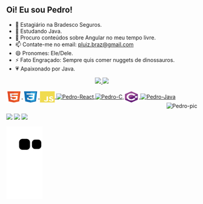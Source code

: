 ## Oi! Eu sou Pedro!

- 🔭 Estagiário na Bradesco Seguros.
- 🌱 Estudando Java.
- 🤔 Procuro conteúdos sobre Angular no meu tempo livre.
- 📫 Contate-me no email: pluiz.braz@gmail.com
- 😄 Pronomes: Ele/Dele.
- ⚡ Fato Engraçado: Sempre quis comer nuggets de dinossauros.
- 💗 Apaixonado por Java.
<div align="center">
  <a href="https://github.com/plbraz">
  <img height="130em" src="https://github-readme-stats.vercel.app/api?username=RedKouga13&show_icons=true&theme=dracula&include_all_commits=true&count_private=true&title=""Pedro Braz's Stats"""/>
  <img height="130em" src="https://github-readme-stats.vercel.app/api/top-langs/?username=RedKouga13&layout=compact&langs_count=7&theme=dracula"/> 
</div>
  
  <div style="display: inline_block"><br>
  <img align="center" alt="Pedro-HTML" height="30" width="40" src="https://raw.githubusercontent.com/devicons/devicon/master/icons/html5/html5-original.svg">
  <img align="center" alt="Pedro-CSS" height="30" width="40" src="https://raw.githubusercontent.com/devicons/devicon/master/icons/css3/css3-original.svg">
  <img align="center" alt="Pedro-Js" height="30" width="40" src="https://raw.githubusercontent.com/devicons/devicon/master/icons/javascript/javascript-plain.svg">
  <img align="center" alt="Pedro-React" height="30" width="40" src="https://upload.wikimedia.org/wikipedia/commons/a/a7/React-icon.svg">
  <img align="center" alt="Pedro-C" height="30" width="40" src="https://cdn.jsdelivr.net/gh/devicons/devicon/icons/c/c-original.svg">
  <img align="center" alt="Pedro-Csharp" height="30" width="40" src="https://raw.githubusercontent.com/devicons/devicon/master/icons/csharp/csharp-original.svg">
  <img align="center" alt="Pedro-Java" height="30" width="40" src="https://cdn.jsdelivr.net/gh/devicons/devicon/icons/java/java-original.svg">
  <img align="right" alt="Pedro-pic" height="150" src="https://camo.githubusercontent.com/5289a5ff13fb66f189fb1f08d7c4175c74176cd3ad6605c5b35c03330964e613/68747470733a2f2f692e696d6775722e636f6d2f6b4645766163392e676966" data-canonical-src="https://i.imgur.com/kFEvac9.gif" style="max-width: 100%;">
</div>
  
  ##
  
  <div> 
 
  <a href="https://instagram.com/redkouga13" target="_blank"><img src="https://img.shields.io/badge/-Instagram-%23E4405F?style=for-the-badge&logo=instagram&logoColor=white" target="_blank"></a>
  <a href = "mailto:pluiz.braz@gmail.com"><img src="https://img.shields.io/badge/-Gmail-%23333?style=for-the-badge&logo=gmail&logoColor=white" target="_blank"></a>
  <a href="https://www.linkedin.com/in/pedro-luiz-braz-8254991b9/" target="_blank"><img src="https://img.shields.io/badge/-LinkedIn-%230077B5?style=for-the-badge&logo=linkedin&logoColor=white" target="_blank"></a> 
 
  ![Snake animation](https://github.com/plbraz/redkouga13/blob/output/github-contribution-grid-snake.svg)
 
</div>
